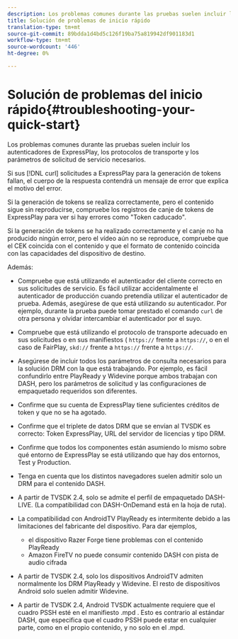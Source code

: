 ```yaml
---
description: Los problemas comunes durante las pruebas suelen incluir los autenticadores de ExpressPlay, los protocolos de transporte y los parámetros de solicitud de servicio necesarios.
title: Solución de problemas de inicio rápido
translation-type: tm+mt
source-git-commit: 89bdda1d4bd5c126f19ba75a819942df901183d1
workflow-type: tm+mt
source-wordcount: '446'
ht-degree: 0%

---
```



# Solución de problemas del inicio rápido{#troubleshooting-your-quick-start}

Los problemas comunes durante las pruebas suelen incluir los autenticadores de ExpressPlay, los protocolos de transporte y los parámetros de solicitud de servicio necesarios.

Si sus [!DNL curl] solicitudes a ExpressPlay para la generación de tokens fallan, el cuerpo de la respuesta contendrá un mensaje de error que explica el motivo del error.

Si la generación de tokens se realiza correctamente, pero el contenido sigue sin reproducirse, compruebe los registros de canje de tokens de ExpressPlay para ver si hay errores como &quot;Token caducado&quot;.

Si la generación de tokens se ha realizado correctamente y el canje no ha producido ningún error, pero el vídeo aún no se reproduce, compruebe que el CEK coincida con el contenido y que el formato de contenido coincida con las capacidades del dispositivo de destino.

Además:

* Compruebe que está utilizando el autenticador del cliente correcto en sus solicitudes de servicio. Es fácil utilizar accidentalmente el autenticador de producción cuando pretendía utilizar el autenticador de prueba. Además, asegúrese de que está utilizando *su* autenticador. Por ejemplo, durante la prueba puede tomar prestado el comando `curl` de otra persona y olvidar intercambiar el autenticador por el suyo.

* Compruebe que está utilizando el protocolo de transporte adecuado en sus solicitudes o en sus manifiestos ( `https://` frente a `https://`, o en el caso de FairPlay, `skd://` frente a `https://` frente a `https://`.

* Asegúrese de incluir todos los parámetros de consulta necesarios para la solución DRM con la que está trabajando. Por ejemplo, es fácil confundirlo entre PlayReady y Widevine porque ambos trabajan con DASH, pero los parámetros de solicitud y las configuraciones de empaquetado requeridos son diferentes.
* Confirme que su cuenta de ExpressPlay tiene suficientes créditos de token y que no se ha agotado.
* Confirme que el triplete de datos DRM que se envían al TVSDK es correcto: Token ExpressPlay, URL del servidor de licencias y tipo DRM.
* Confirme que todos los componentes están asumiendo lo mismo sobre qué entorno de ExpressPlay se está utilizando que hay dos entornos, Test y Production.
* Tenga en cuenta que los distintos navegadores suelen admitir solo un DRM para el contenido DASH.
* A partir de TVSDK 2.4, solo se admite el perfil de empaquetado DASH-LIVE. (La compatibilidad con DASH-OnDemand está en la hoja de ruta).
* La compatibilidad con AndroidTV PlayReady es intermitente debido a las limitaciones del fabricante del dispositivo. Para dar ejemplos,

   * el dispositivo Razer Forge tiene problemas con el contenido PlayReady
   * Amazon FireTV no puede consumir contenido DASH con pista de audio cifrada

* A partir de TVSDK 2.4, solo los dispositivos AndroidTV admiten normalmente los DRM PlayReady y Widevine. El resto de dispositivos Android solo suelen admitir Widevine.
* A partir de TVSDK 2.4, Android TVSDK actualmente requiere que el cuadro PSSH esté en el manifiesto .mpd . Esto es contrario al estándar DASH, que especifica que el cuadro PSSH puede estar en cualquier parte, como en el propio contenido, y no solo en el .mpd.

